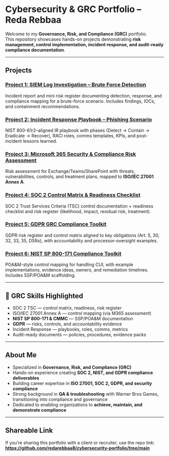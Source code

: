 # Cybersecurity & GRC Portfolio – Reda Rebbaa  

Welcome to my **Governance, Risk, and Compliance (GRC)** portfolio.  
This repository showcases hands-on projects demonstrating **risk management, control implementation, incident response, and audit-ready compliance documentation**.

---

## Projects

### [Project 1: SIEM Log Investigation – Brute Force Detection](./Project1-SIEM-BruteForce)
Incident report and mini risk register documenting detection, response, and compliance mapping for a brute-force scenario. Includes findings, IOCs, and containment recommendations.

### [Project 2: Incident Response Playbook – Phishing Scenario](./Project2-IncidentResponse-Playbook)
NIST 800-61r2–aligned IR playbook with phases (Detect → Contain → Eradicate → Recover), RACI roles, comms templates, KPIs, and post-incident lessons learned.

### [Project 3: Microsoft 365 Security & Compliance Risk Assessment](./Project3-M365-RiskAssessment)
Risk assessment for Exchange/Teams/SharePoint with threats, vulnerabilities, controls, and treatment plans, mapped to **ISO/IEC 27001 Annex A**.

### [Project 4: SOC 2 Control Matrix & Readiness Checklist](./Project4-SOC2-RiskRegister)
SOC 2 Trust Services Criteria (TSC) control documentation + readiness checklist and risk register (likelihood, impact, residual risk, treatment).

### [Project 5: GDPR GRC Compliance Toolkit](./Project5-GDPR-GRC-Compliance-Toolkit)
GDPR risk register and control matrix aligned to key obligations (Art. 5, 30, 32, 33, 35, DSRs), with accountability and processor-oversight examples.

### [Project 6: NIST SP 800-171 Compliance Toolkit](./Project6-NIST-SP-800-171-Compliance)
POA&M-style control mapping for handling CUI, with example implementations, evidence ideas, owners, and remediation timelines. Includes SSP/POA&M scaffolding.

---

## 🎯 GRC Skills Highlighted

- SOC 2 TSC — control matrix, readiness, risk register  
- ISO/IEC 27001 Annex A — control mapping (via M365 assessment)  
- **NIST SP 800-171 & CMMC** — SSP/POA&M documentation  
- **GDPR** — risks, controls, and accountability evidence  
- Incident Response — playbooks, roles, comms, metrics  
- Audit-ready documents — policies, procedures, evidence packs

---

## About Me  
 
- Specialized in **Governance, Risk, and Compliance (GRC)**  
- Hands-on experience creating **SOC 2, NIST, and GDPR compliance deliverables**  
- Building career expertise in **ISO 27001, SOC 2, GDPR, and security compliance**  
- Strong background in **QA & troubleshooting** with Warner Bros Games, transitioning into compliance and governance  
- Dedicated to enabling organizations to **achieve, maintain, and demonstrate compliance**  

---

## Shareable Link
If you’re sharing this portfolio with a client or recruiter, use the repo link:  
**https://github.com/redarebbaa8/cybersecurity-portfolio/tree/main**
